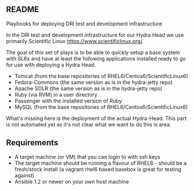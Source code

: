 ## README

Playbooks for deploying DRI test and development infrastructure

In the DRI test and development infrastructure for our Hydra Head we
use primarily Scientific Linux <https://www.scientificlinux.org/>.

The goal of this set of plays is to be able to quickly setup a base
system with SL6x and have at least the following applications installed
ready to go for use with deploying a Hydra Head.

* Tomcat (from the base repositories of RHEL6/Centos6/ScientificLinux6)
* Fedora-Commons (the same version as is in the hydra-jetty repo)
* Apache SOLR (the same version as is in the hydra-jetty repo)
* Ruby (via RVM) in a user directory
* Passenger with the installed version of Ruby
* MySQL (from the base repositories of RHEL6/Centos6/ScientificLinux6)

What's missing here is the deployment of the actual Hydra-Head. This part
is not automated yet as it's not clear what we want to do this is area.

## Requirements

* A target machine (or VM) that you can login to with ssh keys
* The target machine should be running a flavour of RHEL6 - should
  be a fresh/stock install (a vagrant rhel6 based basebox is great for
  testing against)
* Ansible 1.2 or newer on your own host machine
